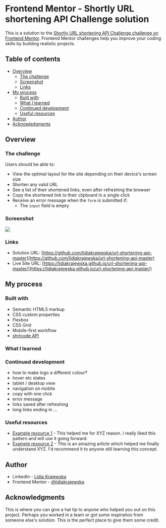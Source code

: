 # Frontend Mentor - Shortly URL shortening API Challenge solution

This is a solution to the [Shortly URL shortening API Challenge challenge on Frontend Mentor](https://www.frontendmentor.io/challenges/url-shortening-api-landing-page-2ce3ob-G). Frontend Mentor challenges help you improve your coding skills by building realistic projects.

## Table of contents

- [Overview](#overview)
  - [The challenge](#the-challenge)
  - [Screenshot](#screenshot)
  - [Links](#links)
- [My process](#my-process)
  - [Built with](#built-with)
  - [What I learned](#what-i-learned)
  - [Continued development](#continued-development)
  - [Useful resources](#useful-resources)
- [Author](#author)
- [Acknowledgments](#acknowledgments)

## Overview

### The challenge

Users should be able to:

- View the optimal layout for the site depending on their device's screen size
- Shorten any valid URL
- See a list of their shortened links, even after refreshing the browser
- Copy the shortened link to their clipboard in a single click
- Receive an error message when the `form` is submitted if:
  - The `input` field is empty

### Screenshot

![](./screenshot.jpg)

### Links

- Solution URL: [https://github.com/lidiakrajewska/url-shortening-api-master](https://github.com/lidiakrajewska/url-shortening-api-master)
- Live Site URL: [https://lidiakrajewska.github.io/url-shortening-api-master/](https://lidiakrajewska.github.io/url-shortening-api-master/)

## My process

### Built with

- Semantic HTML5 markup
- CSS custom properties
- Flexbox
- CSS Grid
- Mobile-first workflow
- [shrtcode API](https://shrtco.de/docs)

### What I learned

### Continued development

- how to make logo a different colour?
- hover etc states
- tablet / desktop view
- navigation on moblie
- copy with one click
- error message
- links saved after refreshing
- long links ending in ...

### Useful resources

- [Example resource 1](https://www.example.com) - This helped me for XYZ reason. I really liked this pattern and will use it going forward.
- [Example resource 2](https://www.example.com) - This is an amazing article which helped me finally understand XYZ. I'd recommend it to anyone still learning this concept.

## Author

- LinkedIn - [Lidia Krajewska](https://www.linkedin.com/in/lidia-krajewska-02512a1a7/)
- Frontend Mentor - [@lidiakrajewska](https://www.frontendmentor.io/profile/lidiakrajewska)

## Acknowledgments

This is where you can give a hat tip to anyone who helped you out on this project. Perhaps you worked in a team or got some inspiration from someone else's solution. This is the perfect place to give them some credit.
